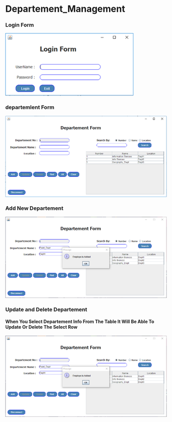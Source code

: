 # Departement_Management

<h3>Login Form</h3>
<img src = "images/Login.PNG" width="400">
<br>
<h3>departemlent Form </h3>
<img src = "images/Form.PNG" width="600">
<br>
<h3>Add New Departement</h3>
<img src = "images/add_dept.PNG" width="600">
<br>
<h3>Update and Delete Departement</h3>
<h4> When You Select Departement Info From The Table It Will Be Able To Update Or Delete The Select Row </h4>
<img src = "images/add_dept.PNG" width="600">
